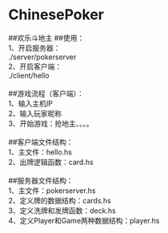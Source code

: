 # ChinesePoker
##欢乐斗地主
##使用：<br />
1、开启服务器：<br />
./server/pokerserver<br />
2、开启客户端：<br />
./client/hello<br />
<br />
##游戏流程（客户端）：<br />
1、输入主机IP<br />
2、输入玩家昵称<br />
3、开始游戏：抢地主、。。。<br />
<br />
##客户端文件结构：<br />
1、主文件：hello.hs<br />
2、出牌逻辑函数：card.hs<br />
<br />
##服务器文件结构：<br />
1、主文件：pokerserver.hs<br />
2、定义牌的数据结构：cards.hs<br />
3、定义洗牌和发牌函数：deck.hs<br />
4、定义Player和Game两种数据结构：player.hs<br />
